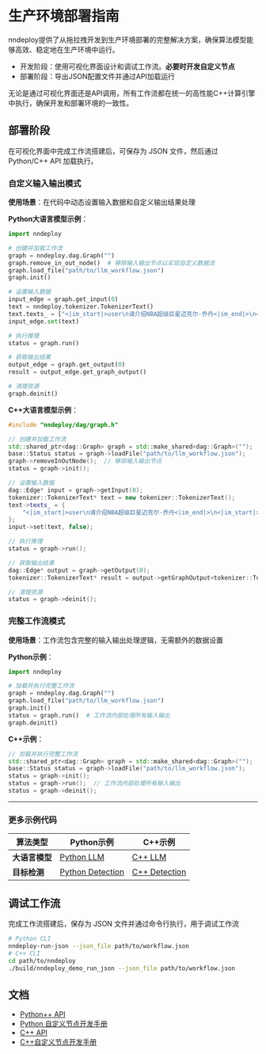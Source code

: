 
# 生产环境部署指南

nndeploy提供了从拖拉拽开发到生产环境部署的完整解决方案，确保算法模型能够高效、稳定地在生产环境中运行。

- 开发阶段：使用可视化界面设计和调试工作流。**必要时开发自定义节点**
- 部署阶段：导出JSON配置文件并通过API加载运行

无论是通过可视化界面还是API调用，所有工作流都在统一的高性能C++计算引擎中执行，确保开发和部署环境的一致性。

## 部署阶段

在可视化界面中完成工作流搭建后，可保存为 JSON 文件，然后通过 Python/C++ API 加载执行。

### 自定义输入输出模式

**使用场景**：在代码中动态设置输入数据和自定义输出结果处理

**Python大语言模型示例**：

```python
import nndeploy

# 创建并加载工作流
graph = nndeploy.dag.Graph("")
graph.remove_in_out_node()  # 移除输入输出节点以实现自定义数据流
graph.load_file("path/to/llm_workflow.json")
graph.init()

# 设置输入数据
input_edge = graph.get_input(0)
text = nndeploy.tokenizer.TokenizerText()
text.texts_ = ["<|im_start|>user\n请介绍NBA超级巨星迈克尔·乔丹<|im_end|>\n<|im_start|>assistant\n"]
input_edge.set(text)

# 执行推理
status = graph.run()

# 获取输出结果
output_edge = graph.get_output(0)
result = output_edge.get_graph_output()

# 清理资源
graph.deinit()
```

**C++大语言模型示例**：

```cpp
#include "nndeploy/dag/graph.h"

// 创建并加载工作流
std::shared_ptr<dag::Graph> graph = std::make_shared<dag::Graph>("");
base::Status status = graph->loadFile("path/to/llm_workflow.json");
graph->removeInOutNode();  // 移除输入输出节点
status = graph->init();

// 设置输入数据
dag::Edge* input = graph->getInput(0);
tokenizer::TokenizerText* text = new tokenizer::TokenizerText();
text->texts_ = {
    "<|im_start|>user\n请介绍NBA超级巨星迈克尔·乔丹<|im_end|>\n<|im_start|>assistant\n"
};
input->set(text, false);

// 执行推理
status = graph->run();

// 获取输出结果
dag::Edge* output = graph->getOutput(0);
tokenizer::TokenizerText* result = output->getGraphOutput<tokenizer::TokenizerText>();

// 清理资源
status = graph->deinit();
```

### 完整工作流模式

**使用场景**：工作流包含完整的输入输出处理逻辑，无需额外的数据设置

**Python示例**：

```python
import nndeploy

# 加载并执行完整工作流
graph = nndeploy.dag.Graph("")
graph.load_file("path/to/llm_workflow.json")
graph.init()
status = graph.run()  # 工作流内部处理所有输入输出
graph.deinit()
```

**C++示例**：

```cpp
// 加载并执行完整工作流
std::shared_ptr<dag::Graph> graph = std::make_shared<dag::Graph>("");
base::Status status = graph->loadFile("path/to/llm_workflow.json");
status = graph->init();
status = graph->run();  // 工作流内部处理所有输入输出
status = graph->deinit();
```

---

### 更多示例代码

| 算法类型 | Python示例 | C++示例 |
| -------- | ---------- | ------- |
| **大语言模型** | [Python LLM](https://github.com/nndeploy/nndeploy/blob/main/demo/llm/demo.py) | [C++ LLM](https://github.com/nndeploy/nndeploy/blob/main/demo/llm/demo.cc) |
| **目标检测** | [Python Detection](https://github.com/nndeploy/nndeploy/blob/main/demo/detect/demo.py) | [C++ Detection](https://github.com/nndeploy/nndeploy/blob/main/demo/detect/demo.cc) |


## 调试工作流

完成工作流搭建后，保存为 JSON 文件并通过命令行执行，用于调试工作流

```bash
# Python CLI
nndeploy-run-json --json_file path/to/workflow.json
# C++ CLI
cd path/to/nndeploy
./build/nndeploy_demo_run_json --json_file path/to/workflow.json
```

## 文档

- [Python++ API](https://nndeploy-zh.readthedocs.io/zh-cn/latest/python_api/index.html)
- [Python 自定义节点开发手册](docs/zh_cn/quick_start/plugin_python.md)
- [C++ API](https://nndeploy-zh.readthedocs.io/zh-cn/latest/cpp_api/doxygen.html)
- [C++自定义节点开发手册](docs/zh_cn/quick_start/plugin.md)



